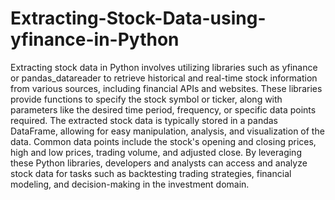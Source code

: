 # Extracting-Stock-Data-using-yfinance-in-Python

Extracting stock data in Python involves utilizing libraries such as yfinance or pandas_datareader to retrieve historical and real-time stock information from various sources, including financial APIs and websites. These libraries provide functions to specify the stock symbol or ticker, along with parameters like the desired time period, frequency, or specific data points required. The extracted stock data is typically stored in a pandas DataFrame, allowing for easy manipulation, analysis, and visualization of the data. Common data points include the stock's opening and closing prices, high and low prices, trading volume, and adjusted close. By leveraging these Python libraries, developers and analysts can access and analyze stock data for tasks such as backtesting trading strategies, financial modeling, and decision-making in the investment domain.




